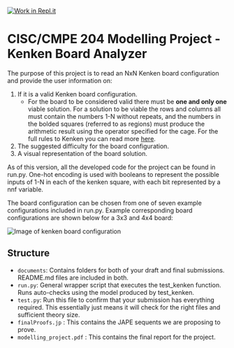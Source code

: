 [![Work in Repl.it](https://classroom.github.com/assets/work-in-replit-14baed9a392b3a25080506f3b7b6d57f295ec2978f6f33ec97e36a161684cbe9.svg)](https://classroom.github.com/online_ide?assignment_repo_id=310135&assignment_repo_type=GroupAssignmentRepo)

# CISC/CMPE 204 Modelling Project - Kenken Board Analyzer

The purpose of this project is to read an NxN Kenken board configuration and provide the user information on:
1. If it is a valid Kenken board configuration. 
    * For the board to be considered valid there must be **one and only one** viable solution. For a solution to be viable the rows and columns all must contain the numbers 1-N without repeats, and the numbers in the bolded squares (referred to as regions) must produce the arithmetic result using the operator specified for the cage. For the full rules to Kenken you can read more [here](https://www.puzzazz.com/how-to/kenken).
2. The suggested difficulty for the board configuration.
3. A visual representation of the board solution.

As of this version, all the developed code for the project can be found in run.py. One-hot encoding is used with booleans to represent the possible inputs of 1-N in each of the kenken square, with each bit represented by a nnf variable. 

The board configuration can be chosen from one of seven example configurations included in run.py. Example corresponding board configurations are shown below for a 3x3 and 4x4 board:

![Image of kenken board configuration](https://raw.githubusercontent.com/CISC-204/modelling-project-107/master/images/Kenken_Board.png?token=AHC3LHG43YIACQTE67INB7K7VF4IE)


## Structure

* `documents`: Contains folders for both of your draft and final submissions. README.md files are included in both.
* `run.py`: General wrapper script that executes the test_kenken function. Runs auto-checks using the model produced by test_kenken.
* `test.py`: Run this file to confirm that your submission has everything required. This essentially just means it will check for the right files and sufficient theory size.
* `finalProofs.jp` : This contains the JAPE sequents we are proposing to prove. 
* `modelling_project.pdf` : This contains the final report for the project. 
